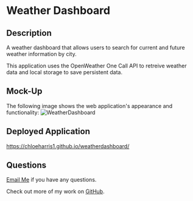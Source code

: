 # Weather Dashboard

## Description

A weather dashboard that allows users to search for current and future weather information by city.  

This application uses the OpenWeather One Call API to retreive weather data and local storage to save persistent data. 


## Mock-Up

The following image shows the web application's appearance and functionality:
![WeatherDashboard](https://user-images.githubusercontent.com/89039793/135965971-091d6adb-c0af-4dec-b6b2-77f85b5cb533.JPG)

## Deployed Application
https://chloeharris1.github.io/weatherdashboard/

## Questions
[Email Me](Chloe.a.harris17@gmail.com) if you have any questions.

Check out more of my work on [GitHub](https://github.com/chloeharris1).
